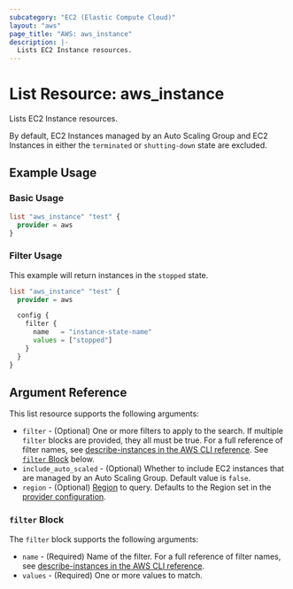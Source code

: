 ```yaml
---
subcategory: "EC2 (Elastic Compute Cloud)"
layout: "aws"
page_title: "AWS: aws_instance"
description: |-
  Lists EC2 Instance resources.
---
```


# List Resource: aws_instance

Lists EC2 Instance resources.

By default, EC2 Instances managed by an Auto Scaling Group and EC2 Instances in either the `terminated` or `shutting-down` state are excluded.

## Example Usage

### Basic Usage

```terraform
list "aws_instance" "test" {
  provider = aws
}
```

### Filter Usage

This example will return instances in the `stopped` state.

```terraform
list "aws_instance" "test" {
  provider = aws

  config {
    filter {
      name   = "instance-state-name"
      values = ["stopped"]
    }
  }
}
```

## Argument Reference

This list resource supports the following arguments:

* `filter` - (Optional) One or more filters to apply to the search.
  If multiple `filter` blocks are provided, they all must be true.
  For a full reference of filter names, see [describe-instances in the AWS CLI reference][1].
  See [`filter` Block](#filter-block) below.
* `include_auto_scaled` - (Optional) Whether to include EC2 instances that are managed by an Auto Scaling Group.
  Default value is `false`.
* `region` - (Optional) [Region](https://docs.aws.amazon.com/general/latest/gr/rande.html#regional-endpoints) to query.
  Defaults to the Region set in the [provider configuration](https://registry.terraform.io/providers/hashicorp/aws/latest/docs#aws-configuration-reference).

### `filter` Block

The `filter` block supports the following arguments:

* `name` - (Required) Name of the filter.
  For a full reference of filter names, see [describe-instances in the AWS CLI reference][1].
* `values` - (Required) One or more values to match.

[1]: http://docs.aws.amazon.com/cli/latest/reference/ec2/describe-instances.html
